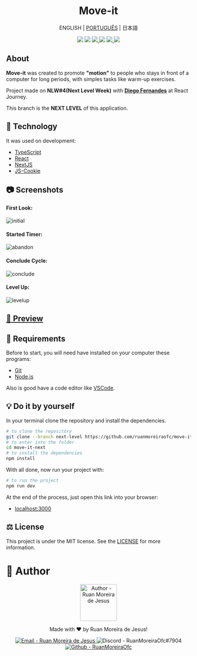 <h1 align="center">Move-it</h1>

<p align="center">
  <a>ENGLISH</a>
  |
  <a href="README_PORTUGUESE.md">PORTUGUÊS</a>
  |
  <a>日本語</a>
</p>

<p align="center">
    <a>
      <img src="https://img.shields.io/github/languages/count/ruanmoreiraofc/move-it-next?label=Languages&style=for-the-badge">
    </a>
    <a>
      <img src="https://img.shields.io/github/last-commit/ruanmoreiraofc/move-it-next/next-level?style=for-the-badge">
    </a>
    <a href="#CLONE">
        <img src="https://img.shields.io/github/repo-size/ruanmoreiraofc/move-it-next?label=Last%20Git&style=for-the-badge">
    </a>
    <a>
      <img src="https://img.shields.io/github/languages/code-size/ruanmoreiraofc/move-it-next?label=Code&style=for-the-badge">
    </a>
    <a href="#LICENSE">
        <img src="https://img.shields.io/github/license/ruanmoreiraofc/move-it-next?label=License&style=for-the-badge">
    </a>
    <a href="https://github.com/ruanmoreiraofc/move-it-next/issues?q=is%3Aopen">
        <img src="https://img.shields.io/github/issues/ruanmoreiraofc/move-it-next?style=for-the-badge">
    </a>
</p>

## About <span id="ABOUT"></span>

<strong>Move-it</strong> was created to promote <strong>"motion"</strong> to people who stays in front of a computer for long periods, with simples tasks like warm-up exercises.

Project made on <strong>NLW#4(Next Level Week)</strong> with <a href="https://github.com/diego3g" title="CTO at Rocketseat" target="_blank"><strong>Diego Fernandes</strong></a> at React Journey.

This branch is the <strong>NEXT LEVEL</strong> of this application.

## :triangular_ruler: Technology <span id="TECHNOLOGY"></span>

It was used on development:

- <a href="https://www.typescriptlang.org" target=_blank>TypeScript</a>
- <a href="https://reactjs.org" target=_blank>React</a>
- <a href="https://nextjs.org" target=_blank>NextJS</a>
- <a href="https://github.com/js-cookie/js-cookie" target=_blank>JS-Cookie</a>

## :camera: Screenshots <span id="LOOKING"></span>

#### First Look:
![initial](https://user-images.githubusercontent.com/36450847/111938870-ad81c080-8aa9-11eb-8cad-fcc90f96095d.jpg)

#### Started Timer:
![abandon](https://user-images.githubusercontent.com/36450847/111938871-ae1a5700-8aa9-11eb-8967-e1bfa030b11b.jpg)

#### Conclude Cycle:
![conclude](https://user-images.githubusercontent.com/36450847/111938874-aeb2ed80-8aa9-11eb-899e-4f5e8f50f223.jpg)

#### Level Up:
![levelup](https://user-images.githubusercontent.com/36450847/111938875-aeb2ed80-8aa9-11eb-9d61-3aee8be3d38f.jpg)

## [:eyes: Preview](https://move-it-lac.vercel.app/)

## :electric_plug: Requirements <span id="CLONE"></span>

Before to start, you will need have installed on your computer these programs:

- <a href="https://git-scm.com" target=_blank>Git</a>
- <a href="https://nodejs.org/en" target=_blank>Node.js</a>

Also is good have a code editor like <a href="https://code.visualstudio.com" target=_blank>VSCode</a>.

## :bulb: Do it by yourself

In your terminal clone the repository and install the dependencies.

```bash
# to clone the repository
git clone --branch next-level https://github.com/ruanmoreiraofc/move-it-next.git
# to enter into the folder
cd move-it-next
# to install the dependencies
npm install
```

With all done, now run your project with:

```bash
# to run the project
npm run dev
```

At the end of the process, just open this link into your browser:
- <a href="http://localhost:3000" target=_blank>localhost:3000</a>

## :balance_scale: License <span id="LICENSE"></span>

This project is under the MIT license. See the [LICENSE](LICENSE) for more information.

# :boy: Author <span id="AUTHOR"></span>

<span>
<div align="center">
  <p>
    <img
      alt="Author - Ruan Moreira de Jesus"
      title="Ruan Moreira de Jesus"
      width="100"
      src="http://github.com/ruanmoreiraofc.png">
  </p>

  Made with :heart: by Ruan Moreira de Jesus!

  <a href="mailto:ruanmoreiraofc@hotmail.com" title="Get in touch!" target="_blank">
    <img alt="Email - Ruan Moreira de Jesus"
      src="https://img.shields.io/badge/Email--$?style=social&logo=microsoft-outlook" >
  </a>

  <a>
    <img
      alt="Discord - RuanMoreiraOfc#7904"
      title="RuanMoreiraOfc#7904"
      src="https://img.shields.io/badge/Discord--$?style=social&logo=discord" >
  </a>

  <a href="https://github.com/ruanmoreiraofc" title="Github Profile" target="_blank">
    <img
      alt="Github - RuanMoreiraOfc"
      src="https://img.shields.io/github/followers/ruanmoreiraofc?style=social">
  </a>
</div>
</span>